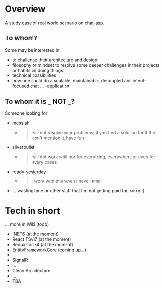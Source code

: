 # Overview

A study case of real world scenario on chat-app.

## To whom?

Some may be interested in
- to challenge their architecture and design
- filosophy or mindset to resolve some deeper challenges in their projects or habits on doing things
- technical possibilities
- how one could do a scalable, maintainable, decoupled and intent-focused chat ... -application

## To whom it is _ NOT _?

Someone looking for
- messiah
  - > will not resolve your problems; if you find a solution for it tho' don't mention it, have fun
- silverbullet
  - > will not work with nor for everything, everywhere or even for every cases
- ready-yesterday
  - > I work with this when I have "time"
- ... wasting time or other stuff that I'm not getting paid for, sorry :)

# Tech in short

... more in Wiki (todo)

- .NET6 (at the moment)
- React TSv17 (at the moment)
- Redux-toolkit (at the moment)
- EntityFrameworkCore (coming up...)
- ...
- SignalR
- ...
- Clean Architecture
- ...
- TBA
